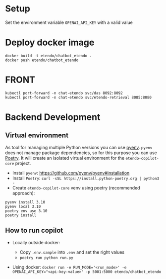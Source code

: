 # Setup
Set the environment variable `OPENAI_API_KEY` with a valid value

# Deploy docker image
```
docker build -t etendo/chatbot_etendo .
docker push etendo/chatbot_etendo
```

# FRONT
```
kubectl port-forward -n chat-etendo svc/das 8092:8092
kubectl port-forward -n chat-etendo svc/etendo-retrieval 8085:8080
```

# Backend Development

## Virtual environment

As tool for managing multiple Python versions you can use [pyenv](https://github.com/pyenv/pyenv). `pyenv` does not manage package dependencies, so for this purpose you can use [Poetry](https://python-poetry.org/).
It will create an isolated virtual environment for the `etendo-copilot-core` project.

* Install `pyenv`: https://github.com/pyenv/pyenv#installation
* Install `Poetry`: `curl -sSL https://install.python-poetry.org | python3 -`
* Create `etendo-copilot-core` venv using poetry (recommended approach):

```
pyenv install 3.10
pyenv local 3.10
poetry env use 3.10
poetry install
```

## How to run copilot

* Locally outside docker:
	- Copy `.env.sample` into `.env` and set the right values
	- `poetry run python run.py`

* Using docker: `docker run -e RUN_MODE='<run_mode>' -e OPENAI_API_KEY="<api-key-value>" -p 5001:5000 etendo/chatbot_etendo`
